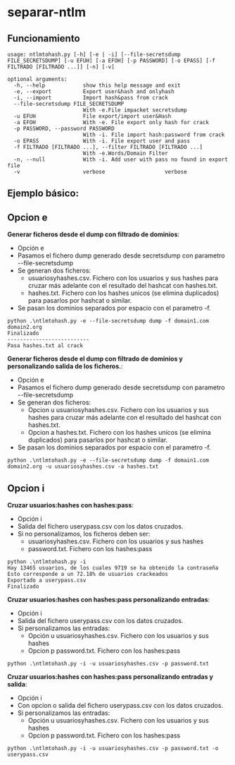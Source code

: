 # separar-ntlm

## Funcionamiento

```
usage: ntlmtohash.py [-h] [-e | -i] [--file-secretsdump FILE_SECRETSDUMP] [-u EFUH] [-a EFOH] [-p PASSWORD] [-o EPASS] [-f FILTRADO [FILTRADO ...]] [-n] [-v]
```

```
optional arguments:
  -h, --help            show this help message and exit
  -e, --export          Export user&hash and onlyhash
  -i, --import          Import hash&pass from crack
  --file-secretsdump FILE_SECRETSDUMP
                        With -e.File impacket secretsdump
  -u EFUH               File export/import user&Hash
  -a EFOH               With -e. File export only hash for crack
  -p PASSWORD, --password PASSWORD
                        With -i. File import hash:password from crack
  -o EPASS              With -i. File export user and pass
  -f FILTRADO [FILTRADO ...], --filter FILTRADO [FILTRADO ...]
                        With -e.Words/Domain Filter
  -n, --null            With -i. Add user with pass no found in export file
  -v                    verbose                   verbose
```

## Ejemplo básico:

## Opcion e

**Generar ficheros desde el dump con filtrado de dominios**:

- Opción e
- Pasamos el fichero dump generado desde secretsdump con parametro --file-secretsdump
- Se generan dos ficheros:
  - usuariosyhashes.csv. Fichero con los usuarios y sus hashes para cruzar más adelante con el resultado del hashcat con hashes.txt.
  - hashes.txt. Fichero con los hashes unicos (se elimina duplicados) para pasarlos por hashcat o similar.
- Se pasan los dominios separados por espacio con el parametro -f.

```
python .\ntlmtohash.py -e --file-secretsdump dump -f domain1.com domain2.org
Finalizado
--------------------------
Pasa hashes.txt al crack
```
**Generar ficheros desde el dump con filtrado de dominios y personalizando salida de los ficheros.**:

- Opción e
- Pasamos el fichero dump generado desde secretsdump con parametro --file-secretsdump
- Se generan dos ficheros:
  - Opcion u usuariosyhashes.csv. Fichero con los usuarios y sus hashes para cruzar más adelante con el resultado del hashcat con hashes.txt.
  - Opcion a hashes.txt. Fichero con los hashes unicos (se elimina duplicados) para pasarlos por hashcat o similar.
- Se pasan los dominios separados por espacio con el parametro -f.

```
python .\ntlmtohash.py -e --file-secretsdump dump -f domain1.com domain2.org -u usuariosyhashes.csv -a hashes.txt
```
## Opcion i

**Cruzar usuarios:hashes con hashes:pass**:

- Opción i
- Salida del fichero userypass.csv con los datos cruzados. 
- Si no personalizamos, los ficheros deben ser:
  - usuariosyhashes.csv. Fichero con los usuarios y sus hashes
  - password.txt. Fichero con los hashes:pass 

```
python .\ntlmtohash.py -i
Hay 13465 usuarios, de los cuales 9719 se ha obtenido la contraseña
Esto corresponde a un 72.18% de usuarios crackeados
Exportado a userypass.csv
Finalizado
```

**Cruzar usuarios:hashes con hashes:pass personalizando entradas**:

- Opción i
- Salida del fichero userypass.csv con los datos cruzados. 
- Si personalizamos las entradas:
  - Opción u usuariosyhashes.csv. Fichero con los usuarios y sus hashes
  - Opcion p password.txt. Fichero con los hashes:pass 

```
python .\ntlmtohash.py -i -u usuariosyhashes.csv -p password.txt
```
**Cruzar usuarios:hashes con hashes:pass personalizando entradas y salida**:

- Opción i
- Con opcion o salida del fichero userypass.csv con los datos cruzados. 
- Si personalizamos las entradas:
  - Opción u usuariosyhashes.csv. Fichero con los usuarios y sus hashes
  - Opcion p password.txt. Fichero con los hashes:pass 

```
python .\ntlmtohash.py -i -u usuariosyhashes.csv -p password.txt -o userypass.csv
```
